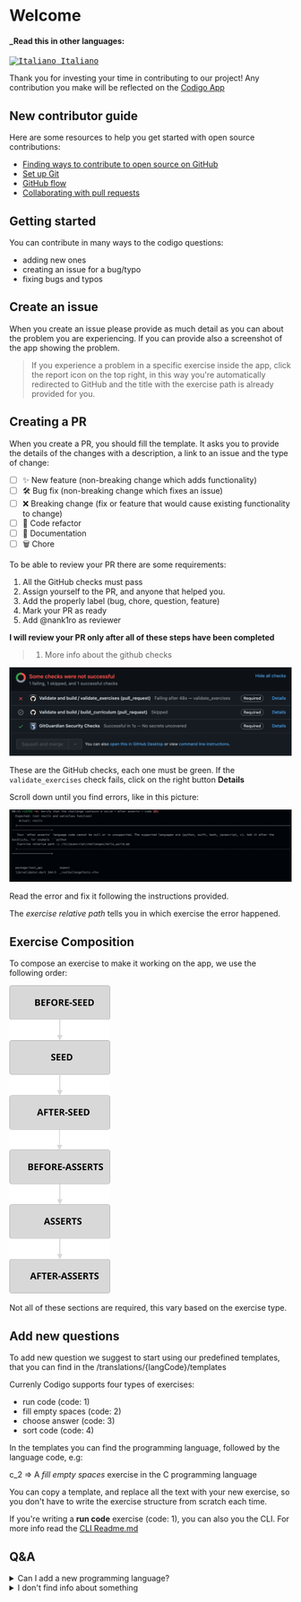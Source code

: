 # Welcome

#### _Read this in other languages:

<kbd>[<img title="Italiano" alt="Italiano" src="https://cdn.staticaly.com/gh/hjnilsson/country-flags/master/svg/it.svg" width="22"> Italiano](translations/it/CONTRIBUTING.md)</kbd>

Thank you for investing your time in contributing to our project!
Any contribution you make will be reflected on the [Codigo App](https://codigo.bestofcode.dev)

## New contributor guide

Here are some resources to help you get started with open source contributions:

- [Finding ways to contribute to open source on GitHub](https://docs.github.com/en/get-started/exploring-projects-on-github/finding-ways-to-contribute-to-open-source-on-github)
- [Set up Git](https://docs.github.com/en/get-started/quickstart/set-up-git)
- [GitHub flow](https://docs.github.com/en/get-started/quickstart/github-flow)
- [Collaborating with pull requests](https://docs.github.com/en/github/collaborating-with-pull-requests)

## Getting started

You can contribute in many ways to the codigo questions:
- adding new ones
- creating an issue for a bug/typo
- fixing bugs and typos

## Create an issue

When you create an issue please provide as much detail as you can about the problem you are experiencing.
If you can provide also a screenshot of the app showing the problem.

> If you experience a problem in a specific exercise inside the app, click the report icon on the top right, in this way you're automatically redirected to GitHub and the title with the exercise path is already provided for you.

## Creating a PR

When you create a PR, you should fill the template.
It asks you to provide the details of the changes with a description, a link to an issue and the type of change:
- [ ] ✨ New feature (non-breaking change which adds functionality)
- [ ] 🛠️ Bug fix (non-breaking change which fixes an issue)
- [ ] ❌ Breaking change (fix or feature that would cause existing functionality to change)
- [ ] 🧹 Code refactor
- [ ] 📝 Documentation
- [ ] 🗑️ Chore 

To be able to review your PR there are some requirements:
1. All the GitHub checks must pass
2. Assign yourself to the PR, and anyone that helped you.
3. Add the properly label (bug, chore, question, feature)
4. Mark your PR as ready	
5. Add @nank1ro as reviewer

__I will review your PR only after all of these steps have been completed__

>  1. More info about the github checks

<img src="local_assets/github-checks.png"/>

These are the GitHub checks, each one must be green.
If the `validate_exercises` check fails, click on the right button __Details__

Scroll down until you find errors, like in this picture:

<img src="local_assets/failed-assert.png"/>

Read the error and fix it following the instructions provided.

The _exercise relative path_ tells you in which exercise the error happened.

## Exercise Composition

To compose an exercise to make it working on the app, we use the following order:

<img src="local_assets/exercise-composition.svg" width="180"/>

Not all of these sections are required, this vary based on the exercise type.

## Add new questions

To add new question we suggest to start using our predefined templates, that you can find in the
/translations/{langCode}/templates

Currenly Codigo supports four types of exercises:
- run code (code: 1)
- fill empty spaces (code: 2)
- choose answer (code: 3)
- sort code (code: 4)

In the templates you can find the programming language, followed by the language code, e.g:

c_2 => A _fill empty spaces_ exercise in the C programming language

You can copy a template, and replace all the text with your new exercise, so you don't have to write the exercise structure from scratch each time.

If you're writing a __run code__ exercise (code: 1), you can also you the CLI.
For more info read the [CLI Readme.md](./cli/README.md)

## Q&A

<details>
  <summary>Can I add a new programming language?</summary>
	Yes you can add a new programming language, but this requires a lot of work because involves also a new app release.
	In addition, not all programming language are supported by our backend.
	For now I'm planning to add `Kotlin` and `Go`.
	
All the programming languages that our backend supports are:

- Assembly (NASM 2.14.02)
- Bash (5.0.0)
- Basic (FBC 1.07.1)
- C (Clang 7.0.1)
- C++ (Clang 7.0.1)
- C (GCC 7.4.0)
- C++ (GCC 7.4.0)
- C (GCC 8.3.0)
- C++ (GCC 8.3.0)
- C (GCC 9.2.0)
- C++ (GCC 9.2.0)
- Clojure (1.10.1)
- C# (Mono 6.6.0.161)
- COBOL (GnuCOBOL 2.2)
- Common Lisp (SBCL 2.0.0)
- D (DMD 2.089.1)
- Elixir (1.9.4)
- Erlang (OTP 22.2)
- Executable
- F# (.NET Core SDK 3.1.202)
- Fortran (GFortran 9.2.0)
- Go (1.13.5)
- Groovy (3.0.3)
- Haskell (GHC 8.8.1)
- Java (OpenJDK 13.0.1)
- JavaScript (Node.js 12.14.0)
- Kotlin (1.3.70)
- Lua (5.3.5)
- Multi-file program
- Objective-C (Clang 7.0.1)
- OCaml (4.09.0)
- Octave (5.1.0)
- Pascal (FPC 3.0.4)
- Perl (5.28.1)
- PHP (7.4.1)
- Plain Text
- Prolog (GNU Prolog 1.4.5)
- Python (2.7.17)
- Python (3.8.1)
- R (4.0.0)
- Ruby (2.7.0)
- Rust (1.40.0)
- Scala (2.13.2)
- SQL (SQLite 3.27.2)
- Swift (5.2.3)
- TypeScript (3.7.4)
- Visual Basic Net (vbnc 0.0.0.5943)
</details>

<details>
  <summary>I don't find info about something</summary>
	Open an issue, and if this can be helpful for others, I'm going to add it to the CONTRIBUTING file or to the README 
	</details>

